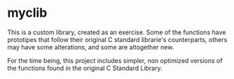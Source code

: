# myclib
 
 This is a custom library, created as an exercise. Some of the functions have prototipes that follow their original C standard librarie's counterparts, others may have some alterations, and some are altogether new.
 
 For the time being, this project includes simpler, non optimized versions of the functions found in the original C Standard Library. 
